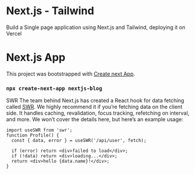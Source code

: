 # Next.js - Tailwind
Build a Single page application using Next.js and Tailwind, deploying it on Vercel

# Next.js App
This project was bootstrapped with [Create next App](https://nextjs.org/learn/basics/create-nextjs-app/setup).
### `npx create-next-app nextjs-blog`

SWR
The team behind Next.js has created a React hook for data fetching called [SWR](https://swr.vercel.app/). We highly recommend it if you’re fetching data on the client side. It handles caching, revalidation, focus tracking, refetching on interval, and more. We won’t cover the details here, but here’s an example usage:
```
import useSWR from 'swr';
function Profile() {
  const { data, error } = useSWR('/api/user', fetch);

  if (error) return <div>failed to load</div>;
  if (!data) return <div>loading...</div>;
  return <div>hello {data.name}!</div>;
}
```